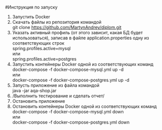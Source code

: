 #Инструкция по запуску

1. Запустить Docker
2. Скачать файлы из репозитория командой  
   git clone https://github.com/MartynAndrey/diplom.git
3. Указать активный профиль (от этого зависит, какая БД будет использоваться), записав в файле application.properties одну из соответствующих строк  
   spring.profiles.active=mysql  
   или  
   spring.profiles.active=postgres
4. Запустить контейнеры Docker одной из соответствующих команд  
   docker-compose -f docker-compose-mysql.yml up -d  
   или  
   docker-compose -f docker-compose-postgres.yml up -d
5. Запусть приложение из файла командой  
   java -jar aqa-shop.jar
6. /Выполнить тестирование и сделать отчет/
7. Остановить приложение
8. Остановить контейнеры Docker одной из соответствующих команд  
   docker-compose -f docker-compose-mysql.yml down  
   или  
   docker-compose -f docker-compose-postgres.yml down
